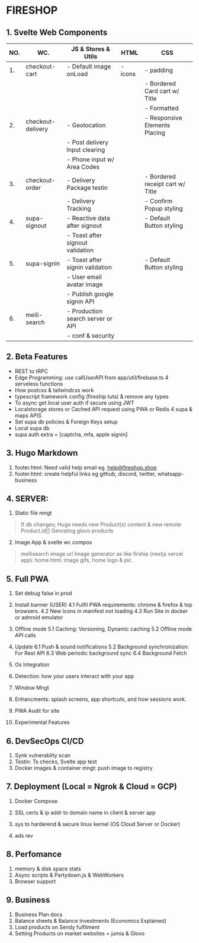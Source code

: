 # FIRESHOP

## 1. Svelte Web Components

| NO. | WC.               | JS & Stores & Utils               | HTML    | CSS                              |
| --- | ----------------- | --------------------------------- | ------- | -------------------------------- |
| 1.  | checkout-cart     | - Default image onLoad            | - icons | - padding                        |
|     |                   |                                   |         | - Bordered Card cart w/ Title    |
|     |                   |                                   |         | - Formatted                      |
| 2.  | checkout-delivery | - Geolocation                     |         | - Responsive Elements Placing    |
|     |                   | - Post delivery Input clearing    |         |
|     |                   | - Phone input w/ Area Codes       |         |
| 3.  | checkout-order    | - Delivery Package testin         |         | - Bordered receipt cart w/ Title |
|     |                   | - Delivery Tracking               |         | - Confirm Popup styling          |
| 4.  | supa-signout      | - Reactive data after signout     |         | - Default Button styling         |
|     |                   | - Toast after signout validation  |         |                                  |
| 5.  | supa-signin       | - Toast after signin validation   |         | - Default Button styling         |
|     |                   | - User email avatar image         |         |                                  |
|     |                   | - Publish google signin API       |         |                                  |
| 6.  | meili-search      | - Production search server or API |         |                                  |
|     |                   | - conf & security                 |         |                                  |

## 2. Beta Features

- REST to tRPC
- Edge Programming: use callUserAPI from app/util/firebase.ts 4 serveless functions
- How postcss & tailwindcss work
- typescript framework config (fireship tuts) & remove any types
- To async get local user auth if secure using JWT
- Localstorage stores or Cached API request using PWA or Redis 4 supa & maps APIS
- Set supa db policies & Foreign Keys setup
- Local supa db
- supa auth extra = [captcha, mfa, apple signin]

## 3. Hugo Markdown

1. footer.html: Need valid help email eg. help@fireshop.shop
1. footer.html: create helpful links eg github, discord, twitter, whatsapp-business

## 4. SERVER:

1. Static file mngt

> If db changes; Hugo needs new Product(s) content & new remote Product.id[]
> Genrating glovo products

2. Image App & svelte wc compos

> meilisearch image url
> Image generator as like firship (nextjs vercel app): home.html: image gifs, home logo & pic

## 5. Full PWA

1.  Set debug false in prod

2.  Install banner (USER)
    4.1 Fulfil PWA requirements: chrome & firefox & top browsers.
    4.2 New Icons in manifest not loading
    4.3 Run Site in docker or adnroid emulator
3.  Offline mode
    5.1 Caching: Versioning, Dynamic caching
    5.2 Offline mode API calls

4.  Update
    6.1 Push & sound notifications
    5.2 Background synchronization: For Rest API
    6.3 Web periodic background sync
    6.4 Background Fetch
5.  Os Integration
6.  Detection: how your users interact with your app
7.  Window Mngt
8.  Enhancments: splash screens, app shortcuts, and how sessions work.
9.  PWA Audit for site
10. Experimental Features

## 6. DevSecOps CI/CD

1. Synk vulnerabilty scan
2. Testin: Ts checks, Svelte app test
3. Docker images & container mngt: push image to registry

## 7. Deployment (Local = Ngrok & Cloud = GCP)

1. Docker Compose
2. SSL certs & ip addr to domain name in client & server app

3. sys to harderend & secure linux kernel (OS Cloud Server or Docker)
4. ads rev

## 8. Perfomance

1. memory & disk space stats
2. Async scripts & Partydown.js & WebWorkers
3. Browser support

## 9. Business

1. Business Plan docs
2. Balance sheets & Balance Investments (Economics Explained)
3. Load products on Sendy fulfilment
4. Setting Products on market websites = jumia & Glovo

